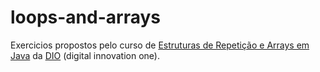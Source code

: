 # loops-and-arrays
Exercicios propostos pelo curso de [Estruturas de Repetição e Arrays em Java](https://web.dio.me/course/estruturas-de-repeticao-e-arrays-em-java/learning/febaaad5-ea57-4389-a960-2907fa40041c?back=/track/amdocs-java-developer) da [DIO](https://web.dio.me/home) (digital innovation one).

